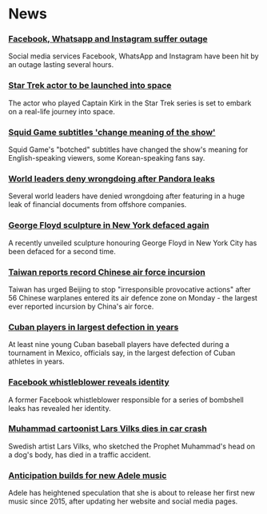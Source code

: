 # News
### [Facebook, Whatsapp and Instagram suffer outage](https://www.bbc.com/news/technology-58793174)
Social media services Facebook, WhatsApp and Instagram have been hit by an outage lasting several hours. 
### [Star Trek actor to be launched into space](https://www.bbc.com/news/world-us-canada-58792761)
The actor who played Captain Kirk in the Star Trek series is set to embark on a real-life journey into space.
### [Squid Game subtitles 'change meaning of the show'](https://www.bbc.com/news/world-asia-58787264)
Squid Game's "botched" subtitles have changed the show's meaning for English-speaking viewers, some Korean-speaking fans say.
### [World leaders deny wrongdoing after Pandora leaks](https://www.bbc.com/news/world-58791586)
Several world leaders have denied wrongdoing after featuring in a huge leak of financial documents from offshore companies.
### [George Floyd sculpture in New York defaced again](https://www.bbc.com/news/world-us-canada-58792829)
A recently unveiled sculpture honouring George Floyd in New York City has been defaced for a second time.
### [Taiwan reports record Chinese air force incursion](https://www.bbc.com/news/world-asia-58794094)
Taiwan has urged Beijing to stop "irresponsible provocative actions" after 56 Chinese warplanes entered its air defence zone on Monday - the largest ever reported incursion by China's air force.
### [Cuban players in largest defection in years](https://www.bbc.com/news/world-latin-america-58748596)
At least nine young Cuban baseball players have defected during a tournament in Mexico, officials say, in the largest defection of Cuban athletes in years.
### [Facebook whistleblower reveals identity](https://www.bbc.com/news/technology-58784615)
A former Facebook whistleblower responsible for a series of bombshell leaks has revealed her identity. 
### [Muhammad cartoonist Lars Vilks dies in car crash](https://www.bbc.com/news/world-europe-58783998)
Swedish artist Lars Vilks, who sketched the Prophet Muhammad's head on a dog's body, has died in a traffic accident. 
### [Anticipation builds for new Adele music](https://www.bbc.com/news/entertainment-arts-58795069)
Adele has heightened speculation that she is about to release her first new music since 2015, after updating her website and social media pages.
